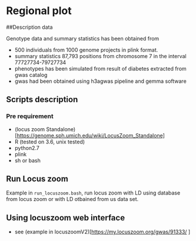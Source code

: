 # Regional plot 
##Description data

Genotype data and summary statistics has been obtained from
* 500 individuals from 1000 genome projects in plink format.
* summary statistics 87,793 positions from chromosome 7 in the interval 77727734-79727734
* phenotypes has been simulated from result of diabetes extracted from gwas catalog
* gwas had been obtained using h3agwas pipeline and gemma software


## Scripts description 

### Pre requirement
* (locus zoom Standalone)[https://genome.sph.umich.edu/wiki/LocusZoom_Standalone]
 * R (tested on 3.6, unix tested)
 * python2.7
 * plink
 * sh or bash

## Run Locus zoom
Example in `run_locuszoom.bash`, run locus zoom with LD using database from locus zoom or with LD otbained from us data set.


## Using locuszoom web interface
 * see (example in locuszoomV2)[https://my.locuszoom.org/gwas/91333/ ]


